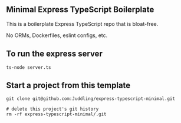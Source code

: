 ## Minimal Express TypeScript Boilerplate
This is a boilerplate Express TypeScript repo that is bloat-free.

No ORMs, Dockerfiles, eslint configs, etc.

## To run the express server
```
ts-node server.ts
```

## Start a project from this template
```
git clone git@github.com:Juddling/express-typescript-minimal.git

# delete this project's git history
rm -rf express-typescript-minimal/.git
```
